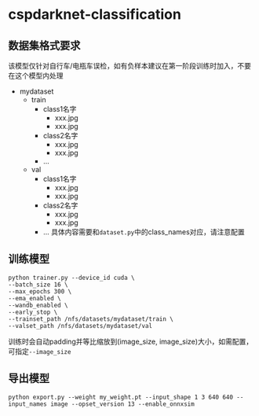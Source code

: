 # cspdarknet-classification

## 数据集格式要求
该模型仅针对自行车/电瓶车误检，如有负样本建议在第一阶段训练时加入，不要在这个模型内处理
- mydataset
    - train
        - class1名字
            - xxx.jpg
            - xxx.jpg
        - class2名字
            - xxx.jpg
            - xxx.jpg
        - ...
    - val
        - class1名字
            - xxx.jpg
            - xxx.jpg
        - class2名字
            - xxx.jpg
            - xxx.jpg
        - ...
具体内容需要和`dataset.py`中的class_names对应，请注意配置

## 训练模型
```shell
python trainer.py --device_id cuda \
--batch_size 16 \
--max_epochs 300 \
--ema_enabled \
--wandb_enabled \
--early_stop \
--trainset_path /nfs/datasets/mydataset/train \
--valset_path /nfs/datasets/mydataset/val
```
训练时会自动padding并等比缩放到(image_size, image_size)大小，如需配置，可指定`--image_size`

## 导出模型
```shell
python export.py --weight my_weight.pt --input_shape 1 3 640 640 --input_names image --opset_version 13 --enable_onnxsim
```

